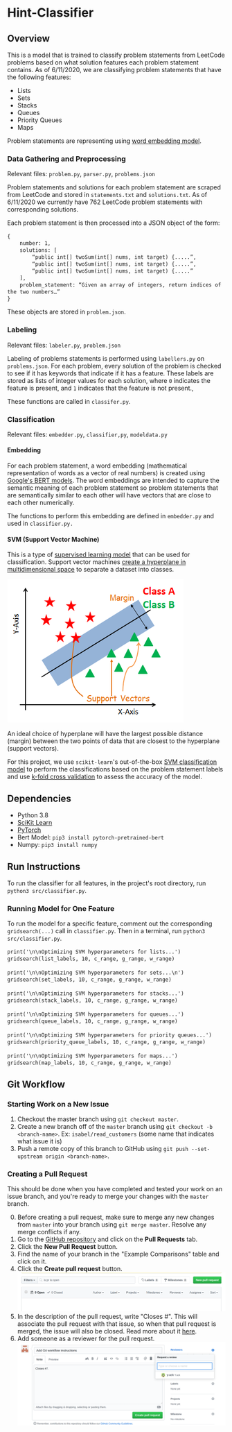 # Hint-Classifier

## Overview 

This is a model that is trained to classify problem statements from LeetCode problems based on what solution features each problem statement contains.
As of 6/11/2020, we are classifying problem statements that have the following features:

* Lists
* Sets
* Stacks
* Queues
* Priority Queues
* Maps

Problem statements are representing using [word embedding model](https://towardsdatascience.com/nlp-extract-contextualized-word-embeddings-from-bert-keras-tf-67ef29f60a7b).

### Data Gathering and Preprocessing

Relevant files: `problem.py`, `parser.py`, `problems.json`

Problem statements and solutions for each problem statement are scraped from LeetCode and stored in `statements.txt` and `solutions.txt`.
As of 6/11/2020 we currently have 762 LeetCode problem statements with corresponding solutions.

Each problem statement is then processed into a JSON object of the form: 

```
{
	number: 1,
	solutions: [
		“public int[] twoSum(int[] nums, int target) {.....”,
		“public int[] twoSum(int[] nums, int target) {.....”,
		“public int[] twoSum(int[] nums, int target) {.....”
	],
	problem_statement: “Given an array of integers, return indices of the two numbers…”
}
```

These objects are stored in `problem.json`.


### Labeling

Relevant files: `labeler.py`, `problem.json`

Labeling of problems statements is performed using `labellers.py` on `problems.json`. 
For each problem, every solution of the problem is checked to see if it has keywords that indicate if it has a feature.
These labels are stored as lists of integer values for each solution, where `0` indicates the feature is present, and `1` indicates that the feature is not present.,

These functions are called in `classifer.py`. 


### Classification

Relevant files: `embedder.py`, `classifier,py`, `modeldata.py`

#### Embedding 

For each problem statement, a word embedding (mathematical representation of words as a vector of real numbers) is created using [Google's BERT models](https://towardsdatascience.com/nlp-extract-contextualized-word-embeddings-from-bert-keras-tf-67ef29f60a7b).
The word embeddings are intended to capture the semantic meaning of each problem statement so problem statements that are semantically similar to each other will have vectors that are close to each other numerically.

The functions to perform this embedding are defined in `embedder.py` and used in `classifier.py.`

#### SVM (Support Vector Machine)

This is a type of [supervised learning model](https://en.wikipedia.org/wiki/Supervised_learning) that can be used for classification.
Support vector machines [create a hyperplane in multidimensional space](https://www.youtube.com/watch?v=3liCbRZPrZA&feature=emb_logo) to separate a dataset into classes.

![Example of SVM](docs/svm-example.png)

An ideal choice of hyperplane will have the largest possible distance (margin) between the two points of data that are closest to the hyperplane (support vectors).

For this project, we use `scikit-learn`'s out-of-the-box [SVM classification model](https://scikit-learn.org/stable/modules/svm.html) to perform the classifications based on the problem statement labels and use [k-fold cross validation](https://en.wikipedia.org/wiki/Cross-validation_(statistics)#k-fold_cross-validation) to assess the accuracy of the model.


## Dependencies

* Python 3.8
* [SciKit Learn](https://scikit-learn.org/stable/install.html)
* [PyTorch](https://pytorch.org/get-started/locally/)
* Bert Model: `pip3 install pytorch-pretrained-bert`
* Numpy: `pip3 install numpy`

## Run Instructions

To run the classifier for all features, in the project's root directory, run `python3 src/classifier.py`. 

### Running Model for One Feature

To run the model for a specific feature, comment out the corresponding `gridsearch(...)` call in `classifier.py`.
Then in a terminal, run `python3 src/classifier.py`.

```python3
print('\n\nOptimizing SVM hyperparameters for lists...')
gridsearch(list_labels, 10, c_range, g_range, w_range)

print('\n\nOptimizing SVM hyperparameters for sets...\n')
gridsearch(set_labels, 10, c_range, g_range, w_range)

print('\n\nOptimizing SVM hyperparameters for stacks...')
gridsearch(stack_labels, 10, c_range, g_range, w_range)

print('\n\nOptimizing SVM hyperparameters for queues...')
gridsearch(queue_labels, 10, c_range, g_range, w_range)

print('\n\nOptimizing SVM hyperparameters for priority queues...')
gridsearch(priority_queue_labels, 10, c_range, g_range, w_range)

print('\n\nOptimizing SVM hyperparameters for maps...')
gridsearch(map_labels, 10, c_range, g_range, w_range)
```

## Git Workflow

### Starting Work on a New Issue

1. Checkout the master branch using `git checkout master`.
2. Create a new branch off of the `master` branch using `git checkout -b <branch-name>`. Ex: `isabel/read_customers` (some name that indicates what issue it is)
3. Push a remote copy of this branch to GitHub using `git push --set-upstream origin <branch-name>`.


### Creating a Pull Request
This should be done when you have completed and tested your work on an issue branch, and you're ready to merge your changes with the `master` branch.

0. Before creating a pull request, make sure to merge any new changes from `master` into your branch using `git merge master`. Resolve any merge conflicts if any.
1. Go to the [GitHub repository](https://github.com/hollowsunsets/MovieStoreDatabase) and click on the **Pull Requests** tab.
2. Click the **New Pull Request** button.
3. Find the name of your branch in the "Example Comparisons" table and click on it.
4. Click the **Create pull request** button.
![Example of pull request UI 1](docs/pull-request-header.png)
5. In the description of the pull request, write "Closes #<Issue Number>". This will associate the pull request with that issue, so when that pull request is merged, the issue will also be closed. Read more about it [here](https://help.github.com/en/github/managing-your-work-on-github/linking-a-pull-request-to-an-issue).
6. Add someone as a reviewer for the pull request.
![Example of pull request UI 2](docs/pull-request-desc.png)
